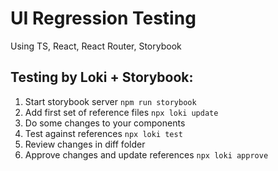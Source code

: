 # UI Regression Testing

Using TS, React, React Router, Storybook

## Testing by Loki + Storybook:
1) Start storybook server `npm run storybook`
2) Add first set of reference files `npx loki update`
3) Do some changes to your components
4) Test against references `npx loki test`
5) Review changes in diff folder
6) Approve changes and update references `npx loki approve`
